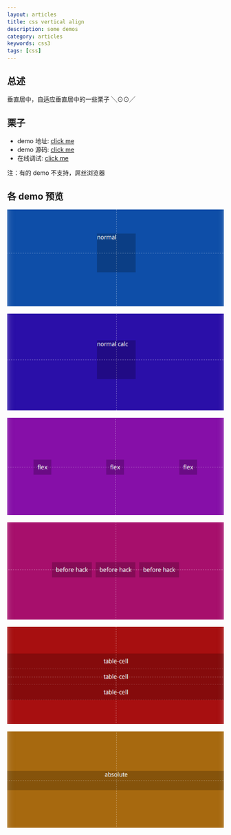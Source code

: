```yaml
---
layout: articles
title: css vertical align
description: some demos
category: articles
keywords: css3
tags: [css]
---
```


## 总述

垂直居中，自适应垂直居中的一些栗子 ╲⊙⊙╱

## 栗子

* demo 地址: [click me](/codepen/css-vertical-align/)
* demo 源码: [click me](https://gist.github.com/malei0311/6119999)
* 在线调试: [click me](http://codepen.io/malei0311/pen/mKGgn)

注：有的 demo 不支持，屌丝浏览器

## 各 demo 预览

![demo1](/images/articles/css-vertical-align/demo1.png)

![demo1](/images/articles/css-vertical-align/demo2.png)

![demo1](/images/articles/css-vertical-align/demo3.png)

![demo1](/images/articles/css-vertical-align/demo4.png)

![demo1](/images/articles/css-vertical-align/demo5.png)

![demo1](/images/articles/css-vertical-align/demo6.png)
